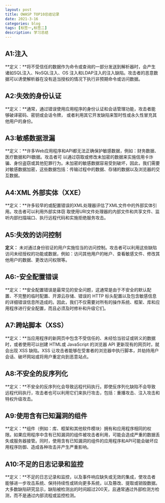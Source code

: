 ```yaml
---
layout: post
title: OWASP TOP10总结记录
date: 2021-3-16
categories: blog
tags: [标签一,标签二]
description: 学习总结
---
```


## A1:注入 
**定义：**将不受信任的数据作为命令或查询的一部分发送到解析器时，会产生诸如SQL注入、NoSQL注入、OS
注入和LDAP注入的注入缺陷。攻击者的恶意数据可以诱使解析器在没有适当授权的情况下执行非预期命令或访问数据。  

## A2:失效的身份认证
**定义：**通常，通过错误使用应用程序的身份认证和会话管理功能，攻击者能够破译密码、密钥或会话令牌，
或者利用其它开发缺陷来暂时性或永久性冒充其他用户的身份。  


## A3:敏感数据泄漏
**定义：**许多Web应用程序和API都无法正确保护敏感数据，例如：财务数据、医疗数据和PII数据。攻击者可
以通过窃取或修改未加密的数据来实施信用卡诈骗、身份盗窃或其他犯罪行为。未加密的敏感数据容易受到破坏，因此，我们需要对敏感数据加密，这些数据包括：传输过程中的数据、存储的数据以及浏览器的交互数据。  


## A4:XML 外部实体（XXE） 
**定义：**许多较早的或配置错误的XML处理器评估了XML文件中的外部实体引用。攻击者可以利用外部实体窃
取使用URI文件处理器的内部文件和共享文件、监听内部扫描端口、执行远程代码和实施拒绝服务攻击。  


## A5:失效的访问控制  
**定义：** 未对通过身份验证的用户实施恰当的访问控制。攻击者可以利用这些缺陷访问未经授权的功能或数据，例如：访问其他用户的帐户、查看敏感文件、修改其他用户的数据、更改访问权限等。  



## A6:-安全配置错误  
**定义：**安全配置错误是最常见的安全问题，这通常是由于不安全的默认配置、不完整的临时配置、开源云存储、错误的 HTTP 标头配置以及包含敏感信息的详细错误信息所造成的。因此，我们不仅需要对所有的操作系统、框架、库和应用程序进行安全配置，而且必须及时修补和升级它们。 


## A7:跨站脚本（XSS）  
**定义：**当应用程序的新网页中包含不受信任的、未经恰当验证或转义的数据时，或者使用可以创建 HTML或
JavaScript 的浏览器 API 更新现有的网页时，就会出现 XSS 缺陷。XSS 让攻击者能够在受害者的浏览器中执行脚本，并劫持用户会话、破坏网站或将用户重定向到恶意站点。  


## A8:不安全的反序列化
**定义：**不安全的反序列化会导致远程代码执行。即使反序列化缺陷不会导致远程代码执行，攻击者也可以利用它们来执行攻击，包括：重播攻击、注入攻击和特权升级攻击。

## A9:使用含有已知漏洞的组件  
**定义：**组件（例如：库、框架和其他软件模块）拥有和应用程序相同的权限。如果应用程序中含有已知漏洞的组件被攻击者利用，可能会造成严重的数据丢失或服务器接管。同时，使用含有已知漏洞的组件的应用程序和API可能会破坏应用程序防御、造成各种攻击并产生严重影响。

## A10:不足的日志记录和监控  
**定义：**不足的日志记录和监控，以及事件响应缺失或无效的集成，使攻击者能够进一步攻击系统、保持持续性或转向更多系统，以及篡改、提取或销毁数据。大多数缺陷研究显示，缺陷被检测出的时间超过200天，且通常通过外部检测方检测，而不是通过内部流程或监控检测。